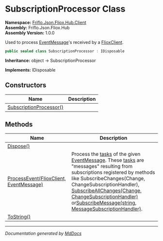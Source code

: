 ﻿<!--  
  <auto-generated>   
    The contents of this file were generated by a tool.  
    Changes to this file may be list if the file is regenerated  
  </auto-generated>   
-->

# SubscriptionProcessor Class

**Namespace:** [Friflo.Json.Fliox.Hub.Client](../index.md)  
**Assembly:** Friflo.Json.Fliox.Hub  
**Assembly Version:** 1.0.0

Used to process [EventMessage](../../Protocol/EventMessage/index.md)'s received by a [FlioxClient](../FlioxClient/index.md).  

```csharp
public sealed class SubscriptionProcessor : IDisposable
```

**Inheritance:** object → SubscriptionProcessor

**Implements:** IDisposable

## Constructors

| Name                                             | Description |
| ------------------------------------------------ | ----------- |
| [SubscriptionProcessor()](constructors/index.md) |             |

## Methods

| Name                                                               | Description                                                                                                                                                                                                                                                                                                                                                                                                                                                                                                                                                                                |
| ------------------------------------------------------------------ | ------------------------------------------------------------------------------------------------------------------------------------------------------------------------------------------------------------------------------------------------------------------------------------------------------------------------------------------------------------------------------------------------------------------------------------------------------------------------------------------------------------------------------------------------------------------------------------------ |
| [Dispose()](methods/Dispose.md)                                    |                                                                                                                                                                                                                                                                                                                                                                                                                                                                                                                                                                                            |
| [ProcessEvent(FlioxClient, EventMessage)](methods/ProcessEvent.md) | Process the [tasks](../../Protocol/EventMessage/fields/tasks.md) of the given [EventMessage](../../Protocol/EventMessage/index.md). These [tasks](../../Protocol/EventMessage/fields/tasks.md) are "messages" resulting from subscriptions registered by methods like SubscribeChanges(Change, ChangeSubscriptionHandler), [SubscribeAllChanges(Change, ChangeSubscriptionHandler)](../FlioxClient/methods/SubscribeAllChanges.md) or[SubscribeMessage(string, MessageSubscriptionHandler)](../FlioxClient/methods/SubscribeMessage.md#subscribemessagestring-messagesubscriptionhandler). |
| [ToString()](methods/ToString.md)                                  |                                                                                                                                                                                                                                                                                                                                                                                                                                                                                                                                                                                            |

___

*Documentation generated by [MdDocs](https://github.com/ap0llo/mddocs)*
